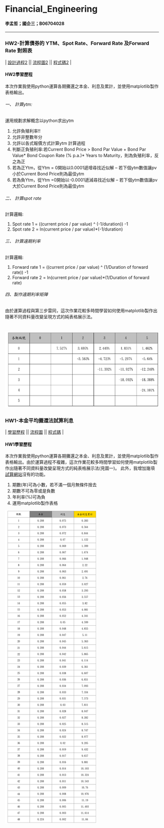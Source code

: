 # Financial_Engineering
#### 李孟哲；國企三；B06704028
*******
### HW2-計算債券的 YTM、Spot Rate、Forward Rate 及Forward Rate 對照表
| [設計過程2][] || [流程圖2][] || [程式碼2][] |

  [設計過程2]:  https://github.com/mengjelee/Financial_Engineering/blob/master/hw2/hw2%E8%A8%AD%E8%A8%88%E6%96%87%E4%BB%B6.pdf  "設計過程2"
  [流程圖2]:  https://github.com/mengjelee/Financial_Engineering/blob/master/hw2/HW2%E6%B5%81%E7%A8%8B%E5%9C%96.pdf  "流程圖2"
  [程式碼2]:  https://github.com/mengjelee/Financial_Engineering/blob/master/hw2/hw2.ipynb    "程式碼2"
  
#### HW2學習歷程
本次作業我使用python運算各期攤還之本金、利息及累計，並使用matplotlib製作表格輸出。

###### 一、	計算ytm: 
運用規劃求解概念以python求出ytm
1.	允許負殖利率!!
2.	允許非整數年分
3.	允許以各式報價方式計算ytm
計算過程
1.	判斷正負殖利率:若Current Bond Price > Bond Par Value + Bond Par Value* Bond Coupon Rate (% p.a.)* Years to Maturity，則為負殖利率，反之為正
2.	若為正Ytm，從Ytm = 0開始以0.0001遞增尋找近似解 – 若下個ytm數值讓pv小於Current Bond Price則為最佳ytm
3.	若為負Ytm，從Ytm =0開始以-0.0001遞減尋找近似解 – 若下個ytm數值讓pv大於Current Bond Price則為最佳ytm

###### 二、	計算spot rate
計算邏輯:
1.	Spot rate 1 = ((current price / par value) ^ (-1/duration)) -1
2.	Spot rate 2 = ln(current price / par value)*(-1/duration)

###### 三、	計算遠期利率
計算邏輯:
1.	Forward rate 1 = ((current price / par value) ^ (1/Duration of forward rate)) -1
2.	Forward rate 2 = ln(current price / par value)*(1/Duration of forward rate) 

###### 四、製作遠期利率矩陣
由於運算過程與第三步雷同，這次作業花較多時間學習如何使用matplotlib製作出隨著不同資料量改變呈現方式的純表格展示法。

![試算結果](https://github.com/mengjelee/Financial_Engineering/blob/master/hw2/forward_rate_matrix.png)
=========
### HW1-本金平均攤還法試算利息
| [學習歷程][] || [流程圖][] || [程式碼][] |

  [學習歷程]:  https://drive.google.com/file/d/1PqDCQObODw5D3BfJtN054Y4N8pyFAitc/view?usp=sharing  "學習歷程"
  [流程圖]:  https://drive.google.com/file/d/18R_u8MKJx4o-csnH3Z_6m7w2qulkm4C4/view?usp=sharing  "流程圖"
  [程式碼]:  https://github.com/mengjelee/Financial_Engineering/blob/master/hw1/hw1.ipynb    "程式碼"
  
#### HW1學習歷程
本次作業我使用python運算各期攤還之本金、利息及累計，並使用matplotlib製作表格輸出。由於運算過程不複雜，這次作業花較多時間學習如何使用matplotlib製作出隨著不同資料量改變呈現方式的純表格展示法(見圖一)。
此外，我增加幾項[試算網站][]沒有的功能。
1. 期數(年)可為小數，若不滿一個月無條件捨去
2. 期數不可為零或是負數
3. 年利率(%)可為負
4. 運用matplotlib製作表格

![試算結果](https://github.com/mengjelee/Financial_Engineering/blob/master/hw1/hw1.png)

  [試算網站]:  https://ttc.scu.org.tw/memdca1.htm    "本金平均攤還法試算利息試算網站"
